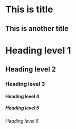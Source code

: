 # This is title

## This is another title



# Heading level 1

## Heading level 2

 ### Heading level 3

  #### Heading level 4

##### Heading level 5

###### Heading level 6

